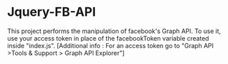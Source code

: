 # Jquery-FB-API
This project performs the manipulation of facebook's Graph API. To use it, use your access token in place of the facebookToken variable created inside "index.js". [Additional info : For an access token go to "Graph API >Tools & Support > Graph API Explorer"]
